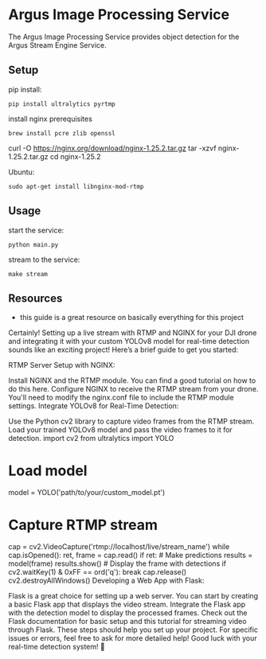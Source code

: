 # Argus Image Processing Service 

The Argus Image Processing Service provides object detection for the Argus Stream Engine Service.

## Setup 

pip install:
```
pip install ultralytics pyrtmp
```

install nginx prerequisites
```
brew install pcre zlib openssl
```

curl -O https://nginx.org/download/nginx-1.25.2.tar.gz
tar -xzvf nginx-1.25.2.tar.gz
cd nginx-1.25.2


Ubuntu: 
```
sudo apt-get install libnginx-mod-rtmp
```

## Usage 

start the service:
```
python main.py
```

stream to the service: 
```
make stream
```

## Resources

* this guide is a great resource on basically everything for this project

Certainly! Setting up a live stream with RTMP and NGINX for your DJI drone and integrating it with your custom YOLOv8 model for real-time detection sounds like an exciting project! Here’s a brief guide to get you started:

RTMP Server Setup with NGINX:

Install NGINX and the RTMP module. You can find a good tutorial on how to do this here.
Configure NGINX to receive the RTMP stream from your drone. You'll need to modify the nginx.conf file to include the RTMP module settings.
Integrate YOLOv8 for Real-Time Detection:

Use the Python cv2 library to capture video frames from the RTMP stream.
Load your trained YOLOv8 model and pass the video frames to it for detection.
import cv2
from ultralytics import YOLO

# Load model
model = YOLO('path/to/your/custom_model.pt')

# Capture RTMP stream
cap = cv2.VideoCapture('rtmp://localhost/live/stream_name')
while cap.isOpened():
    ret, frame = cap.read()
    if ret:
        # Make predictions
        results = model(frame)
        results.show()  # Display the frame with detections
    if cv2.waitKey(1) & 0xFF == ord('q'):
        break
cap.release()
cv2.destroyAllWindows()
Developing a Web App with Flask:

Flask is a great choice for setting up a web server. You can start by creating a basic Flask app that displays the video stream.
Integrate the Flask app with the detection model to display the processed frames.
Check out the Flask documentation for basic setup and this tutorial for streaming video through Flask.
These steps should help you set up your project. For specific issues or errors, feel free to ask for more detailed help! Good luck with your real-time detection system! 🚀